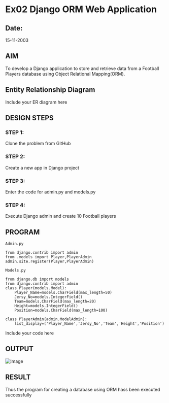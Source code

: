 # Ex02 Django ORM Web Application
## Date: 
15-11-2003

## AIM
To develop a Django application to store and retrieve data from a Football Players database using Object Relational Mapping(ORM).

## Entity Relationship Diagram

Include your ER diagram here

## DESIGN STEPS

### STEP 1:
Clone the problem from GitHub

### STEP 2:
Create a new app in Django project

### STEP 3:
Enter the code for admin.py and models.py

### STEP 4:
Execute Django admin and create 10 Football players

## PROGRAM
```
Admin.py

from django.contrib import admin
from .models import Player,PlayerAdmin
admin.site.register(Player,PlayerAdmin)

Models.py

from django.db import models
from django.contrib import admin
class Player(models.Model):
    Player_Name=models.CharField(max_length=50)
    Jersy_No=models.IntegerField()
    Team=models.CharField(max_length=20)
    Height=models.IntegerField()
    Position=models.CharField(max_length=100)

class PlayerAdmin(admin.ModelAdmin):
    list_display=('Player_Name','Jersy_No','Team','Height','Position')
```

Include your code here

## OUTPUT

![image](https://github.com/Pintoponnachan/Ex02-Django-ORM-Web-Application/assets/131936892/205d6617-b298-4a7d-aeba-a6b7f91ee898)



## RESULT
Thus the program for creating a database using ORM hass been executed successfully

